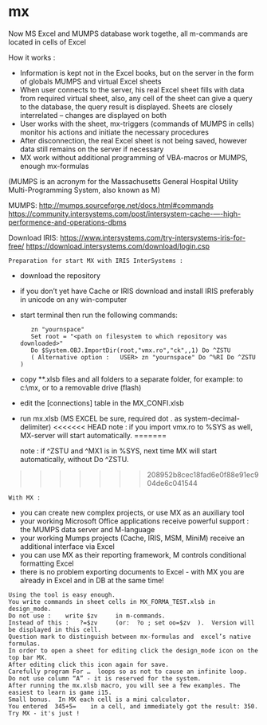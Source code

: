 # mx
Now MS Excel and MUMPS database work togethe, all m-commands are located in cells of Excel

How it works :
  - Information is kept not in the Excel books, but on the server in the form of globals MUMPS and virtual Excel sheets
  - When user connects to the server, his real Excel sheet fills with data from required virtual sheet, also, any cell of the sheet can give a query to the database, the query result is displayed. Sheets are closely interrelated – changes are displayed on both
  - User works with the sheet, mx-triggers (commands of MUMPS in cells) monitor his actions and initiate the necessary procedures
  - After disconnection, the real Excel sheet is not being saved, however data still remains on the server if necessary
  - MX work without additional programming of VBA-macros or MUMPS, enough mx-formulas
  
  (MUMPS is an acronym for the Massachusetts General Hospital Utility Multi-Programming System, also known as M)

  MUMPS:  http://mumps.sourceforge.net/docs.html#commands  
	https://community.intersystems.com/post/intersystem-cache-—-high-performence-and-operations-dbms  
	
  Download IRIS: https://www.intersystems.com/try-intersystems-iris-for-free/
		https://download.intersystems.com/download/login.csp

	Preparation for start MX with IRIS InterSystems :
  -  download the repository
  -  if you don’t yet have Cache or IRIS download and install IRIS preferably in unicode on any win-computer
  -  start terminal then run the following commands:
  
			zn "yournspace"
			Set root = "<path on filesystem to which repository was downloaded>"
			Do $System.OBJ.ImportDir(root,"vmx.ro","ck",,1) Do ^ZSTU
			( Alternative option :   USER> zn "yournspace" Do ^%RI Do ^ZSTU  )
  -  copy **.xlsb files and all folders to a separate folder, for example: to c:\mx\, or to a removable drive (flash) 
  -  edit the [connections] table in the MX_CONFI.xlsb 
  -  run mx.xlsb (MS EXCEL be sure, required dot . as system-decimal-delimiter)
<<<<<<< HEAD
		note : if you import vmx.ro to %SYS as well, MX-server will start automatically.
=======
		
		note : if ^ZSTU and ^MX1 is in  %SYS, next time MX will start automatically, without Do ^ZSTU.

>>>>>>> 208952b8cec18fad6e0f88e91ec904de6c041544

	With MX :
  
  -  you can create new complex projects, or use MX as an auxiliary tool 
  -  your working Microsoft Office applications receive powerful support : the MUMPS data server and M-language
  -  your working Mumps projects (Cache, IRIS, MSM, MiniM) receive an additional interface via Excel
  -  you can use MX as their reporting framework, M controls conditional formatting Excel
  -  there is no problem exporting documents to Excel - with MX you are already in Excel and in DB at the same time!
  
  
	Using the tool is easy enough.
	You write commands in sheet cells in MX_FORMA_TEST.xlsb in design_mode.
	Do not use :    write $zv     in m-commands.
	Instead of this :   ?=$zv     (or:  ?o ; set oo=$zv  ).  Version will be displayed in this cell.
	Question mark to distinguish between mx-formulas and  excel’s native formulas.
	In order to open a sheet for editing click the design_mode icon on the top bar MX.
	After editing click this icon again for save.
	Carefully program For …  loops so as not to cause an infinite loop.
	Do not use column “A” - it is reserved for the system.
	After running the mx.xlsb macro, you will see a few examples. The easiest to learn is game i15.
	Small bonus.  In MX each cell is a mini calculator.
	You entered  345+5=    in a cell, and immediately got the result: 350.
	Try MX - it's just !

